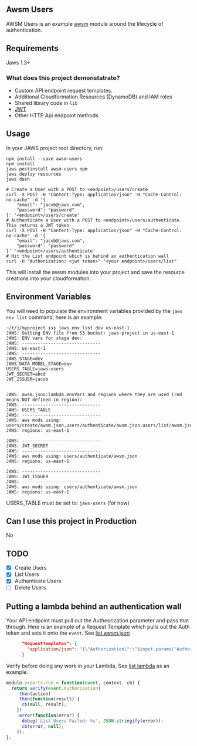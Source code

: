 ## Awsm Users
AWSM Users is an example [awsm](https://github.com/awsm-org/awsm) module around the lifecycle of authentication.

## Requirements
Jaws 1.3+

### What does this project demonstatrate?
* Custom API endpoint request templates.
* Additional Cloudformation Resources (DynamoDB) and IAM roles
* Shared library code in `lib`
* [JWT](http://jwt.io/)
* Other HTTP Api endpoint methods

## Usage

In your JAWS project root directory, run:
```
npm install --save awsm-users
npm install
jaws postinstall awsm-users npm
jaws deploy resources
jaws dash

# Create a User with a POST to <endpoint>/users/create
curl -X POST -H "Content-Type: application/json" -H "Cache-Control: no-cache" -d '{
    "email": "jacob@jaws.com",
    "password": "password"
}' '<endpoint>/users/create'
# Authenticate a User with a POST to <endpoint>/users/authenticate. This returns a JWT token
curl -X POST -H "Content-Type: application/json" -H "Cache-Control: no-cache" -d '{
    "email": "jacob@jaws.com",
    "password": "password"
}' '<endpoint>/users/authenticate'
# Hit the List endpoint which is behind an authentication wall
curl -H "Authorization: <jwt token>" "<your endpoint>/users/list" 
```

This will install the awsm modules into your project and save the resource creations into your cloudformation.  



## Environment Variables
You will need to populate the environment variables provided by the `jaws env list` command, here is an example:
```
~/t/j/myproject ❯❯❯ jaws env list dev us-east-1
JAWS: Getting ENV file from S3 bucket: jaws-project in us-east-1
JAWS: ENV vars for stage dev:
JAWS: ------------------------------
JAWS: us-east-1
JAWS: ------------------------------
JAWS_STAGE=dev
JAWS_DATA_MODEL_STAGE=dev
USERS_TABLE=jaws-users
JWT_SECRET=abcd
JWT_ISSUER=jacob


JAWS: awsm.json:lambda.envVars and regions where they are used (red means NOT defined in region):
JAWS: ------------------------------
JAWS: USERS_TABLE
JAWS: ------------------------------
JAWS: aws mods using: users/create/awsm.json,users/authenticate/awsm.json,users/list/awsm.json
JAWS: regions: us-east-1

JAWS: ------------------------------
JAWS: JWT_SECRET
JAWS: ------------------------------
JAWS: aws mods using: users/authenticate/awsm.json
JAWS: regions: us-east-1

JAWS: ------------------------------
JAWS: JWT_ISSUER
JAWS: ------------------------------
JAWS: aws mods using: users/authenticate/awsm.json
JAWS: regions: us-east-1
```

USERS_TABLE must be set to: `jaws-users` (for now)

## Can I use this project in Production
No

## TODO
* [x] Create Users
* [x] List Users
* [x] Authenticate Users
* [ ] Delete Users

## Putting a lambda behind an authentication wall

Your API endpoint must pull out the Autheorization parameter and pass that through. Here is an example of a Request Template which pulls out the Auth token and sets it onto the `event`. See [list awsm.json](https://github.com/dekz/awsm-users/blob/master/list/awsm.json#L36)  
```json
      "RequestTemplates": {
        "application/json": "{\"Authorization\":\"$input.params('Authorization')\"}"
      }
```

Verify before doing any work in your Lambda, See [list lambda](https://github.com/dekz/awsm-users/blob/master/list/index.js#L10) as an example.  
```javascript
module.exports.run = function(event, context, cb) {
  return verify(event.Authorization)
    .then(action)
    .then(function(result) {
      cb(null, result);
    })
    .error(function(error) {
      debug('List Users Failed: %s', JSON.stringify(error));
      cb(error, null);
    });
};

```
